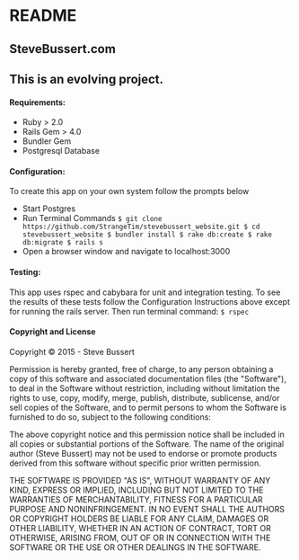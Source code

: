 # README
## SteveBussert.com

## This is an evolving project.


#### Requirements:
* Ruby > 2.0
* Rails Gem > 4.0
* Bundler Gem
* Postgresql Database

#### Configuration:
To create this app on your own system follow the prompts below
* Start Postgres
* Run Terminal Commands
    `$ git clone https://github.com/StrangeTim/stevebussert_website.git
    $ cd stevebussert_website
    $ bundler install
    $ rake db:create
    $ rake db:migrate
    $ rails s`
* Open a browser window and navigate to localhost:3000

#### Testing:
This app uses rspec and cabybara for unit and integration testing.
To see the results of these tests follow the Configuration Instructions above except for running the rails server.  Then run terminal command:  `$ rspec`


#### Copyright and License
Copyright &copy; 2015 - Steve Bussert

Permission is hereby granted, free of charge, to any person obtaining a copy of this software and associated documentation files (the "Software"), to deal in the Software without restriction, including without limitation the rights to use, copy, modify, merge, publish, distribute, sublicense, and/or sell copies of the Software, and to permit persons to whom the Software is furnished to do so, subject to the following conditions:

The above copyright notice and this permission notice shall be included in all copies or substantial portions of the Software. The name of the original author (Steve Bussert) may not be used to endorse or promote products derived from this software without specific prior written permission.

THE SOFTWARE IS PROVIDED "AS IS", WITHOUT WARRANTY OF ANY KIND, EXPRESS OR IMPLIED, INCLUDING BUT NOT LIMITED TO THE WARRANTIES OF MERCHANTABILITY, FITNESS FOR A PARTICULAR PURPOSE AND NONINFRINGEMENT. IN NO EVENT SHALL THE AUTHORS OR COPYRIGHT HOLDERS BE LIABLE FOR ANY CLAIM, DAMAGES OR OTHER LIABILITY, WHETHER IN AN ACTION OF CONTRACT, TORT OR OTHERWISE, ARISING FROM, OUT OF OR IN CONNECTION WITH THE SOFTWARE OR THE USE OR OTHER DEALINGS IN THE SOFTWARE.
